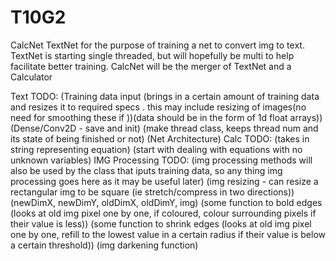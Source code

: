 # T10G2
CalcNet
TextNet for the purpose of training a net to convert img to text. TextNet is starting single threaded, but will hopefully be multi to help facilitate better training.
CalcNet will be the merger of TextNet and a Calculator 

Text TODO:
 (Training data input (brings in a certain amount of training data and resizes it to required specs . this may include resizing of images(no need for smoothing these if ))(data should be in the form of 1d float arrays))
 (Dense/Conv2D - save and init)
 (make thread class, keeps thread num and its state of being finished or not)
 (Net Architecture) 
Calc TODO:
 (takes in string representing equation)
 (start with dealing with equations with no unknown variables)
IMG Processing TODO:
 (img processing methods will also be used by the class that iputs training data, so any thing img processing goes here as it may be useful later)
 (img resizing - can resize a rectangular img to be square (ie stretch/compress in two directions))(newDimX, newDimY, oldDimX, oldDimY, img)
 (some function to bold edges (looks at old img pixel one by one, if coloured, colour surrounding pixels if their value is less))
 (some function to shrink edges (looks at old img pixel one by one, refill to the lowest value in a certain radius if their value is below a certain threshold))
 (img darkening function)
